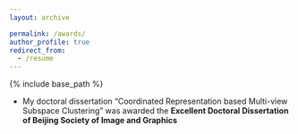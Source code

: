 ```yaml
---
layout: archive

permalink: /awards/
author_profile: true
redirect_from:
  - /resume
---
```


{% include base_path %}


- My doctoral dissertation “Coordinated Representation based Multi-view Subspace Clustering” was awarded the  **Excellent Doctoral Dissertation of Beijing Society of Image and Graphics** 
